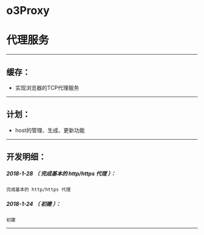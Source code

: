 # o3Proxy
代理服务
=======

*******************************************************************

缓存：
-------------------------------------------------------------------

- 实现浏览器的TCP代理服务

*******************************************************************

计划：
-------------------------------------------------------------------

- host的管理、生成、更新功能

*******************************************************************





开发明细：
-------------------------------------------------------------------

##### 2018-1-28 （ 完成基本的 http/https 代理 ）：
	完成基本的 http/https 代理

##### 2018-1-24 （ 初建 ）：
	初建

*******************************************************************

